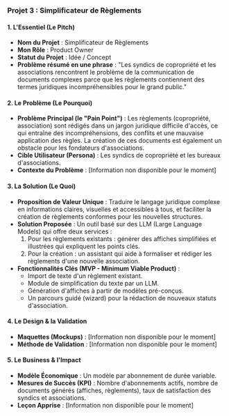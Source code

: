 ### **Projet 3 : Simplificateur de Règlements**

#### **1. L'Essentiel (Le Pitch)**

* **Nom du Projet** : Simplificateur de Règlements
* **Mon Rôle** : Product Owner
* **Statut du Projet** : Idée / Concept
* **Problème résumé en une phrase** : "Les syndics de copropriété et les associations rencontrent le problème de la communication de documents complexes parce que les règlements contiennent des termes juridiques incompréhensibles pour le grand public."

#### **2. Le Problème (Le Pourquoi)**

* **Problème Principal (le "Pain Point")** : Les règlements (copropriété, association) sont rédigés dans un jargon juridique difficile d'accès, ce qui entraîne des incompréhensions, des conflits et une mauvaise application des règles. La création de ces documents est également un obstacle pour les fondateurs d'associations.
* **Cible Utilisateur (Persona)** : Les syndics de copropriété et les bureaux d'associations.
* **Contexte du Problème** : [Information non disponible pour le moment]

#### **3. La Solution (Le Quoi)**

* **Proposition de Valeur Unique** : Traduire le langage juridique complexe en informations claires, visuelles et accessibles à tous, et faciliter la création de règlements conformes pour les nouvelles structures.
* **Solution Proposée** : Un outil basé sur des LLM (Large Language Models) qui offre deux services :
    1.  Pour les règlements existants : générer des affiches simplifiées et illustrées qui expliquent les points clés.
    2.  Pour la création : un assistant qui aide à formaliser et rédiger les règlements d'une nouvelle association.
* **Fonctionnalités Clés (MVP - Minimum Viable Product)** :
    * Import de texte d'un règlement existant.
    * Module de simplification du texte par un LLM.
    * Génération d'affiches à partir de modèles pré-conçus.
    * Un parcours guidé (wizard) pour la rédaction de nouveaux statuts d'association.

#### **4. Le Design & la Validation**

* **Maquettes (Mockups)** : [Information non disponible pour le moment]
* **Méthode de Validation** : [Information non disponible pour le moment]

#### **5. Le Business & l'Impact**

* **Modèle Économique** : Un modèle par abonnement de durée variable.
* **Mesures de Succès (KPI)** : Nombre d'abonnements actifs, nombre de documents générés (affiches, règlements), taux de satisfaction des syndics et associations.
* **Leçon Apprise** : [Information non disponible pour le moment]